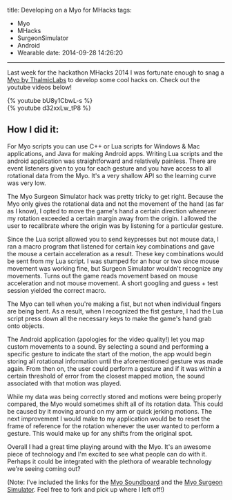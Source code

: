 title: Developing on a Myo for MHacks
tags:
  - Myo
  - MHacks
  - SurgeonSimulator
  - Android
  - Wearable
date: 2014-09-28 14:26:20
---

Last week for the hackathon MHacks 2014 I was fortunate enough to snag a [Myo by ThalmicLabs](https://www.thalmic.com/en/myo/) to develop some cool hacks on. Check out the youtube videos below!

{% youtube bU8y1CbwL-s %}  
{% youtube d32xxLw_tP8 %}

## How I did it:

For Myo scripts you can use C++ or Lua scripts for Windows & Mac applications, and Java for making Android apps. Writing Lua scripts and the android application was straightforward and relatively painless. There are event listeners given to you for each gesture and you have access to all rotational data from the Myo. It's a very shallow API so the learning curve was very low.

<!-- more -->

The Myo Surgeon Simulator hack was pretty tricky to get right. Because the Myo only gives the rotational data and not the movement of the hand (as far as I know), I opted to move the game's hand a certain direction whenever my rotation exceeded a certain margin away from the origin. I allowed the user to recalibrate where the origin was by listening for a particular gesture.

Since the Lua script allowed you to send keypresses but not mouse data, I ran a macro program that listened for certain key combinations and gave the mouse a certain acceleration as a result. These key combinations would be sent from my Lua script. I was stumped for an hour or two since mouse movement was working fine, but Surgeon Simulator wouldn't recognize any movements. Turns out the game reads movement based on mouse acceleration and not mouse movement. A short googling and guess + test session yielded the correct macro.

The Myo can tell when you're making a fist, but not when individual fingers are being bent. As a result, when I recognized the fist gesture, I had the Lua script press down all the necessary keys to make the game's hand grab onto objects.

The Android application (apologies for the video quality!) let you map custom movements to a sound. By selecting a sound and performing a specific gesture to indicate the start of the motion, the app would begin storing all rotational information until the aforementioned gesture was made again. From then on, the user could perform a gesture and if it was within a certain threshold of error from the closest mapped motion, the sound associated with that motion was played.

While my data was being correctly stored and motions were being properly compared, the Myo would sometimes shift all of its rotation data. This could be caused by it moving around on my arm or quick jerking motions. The next improvement I would make to my application would be to reset the frame of reference for the rotation whenever the user wanted to perform a gesture. This would make up for any shifts from the original spot.

Overall I had a great time playing around with the Myo. It's an awesome piece of technology and I'm excited to see what people can do with it. Perhaps it could be integrated with the plethora of wearable technology we're seeing coming out?

(Note: I've included the links for the [Myo Soundboard](https://github.com/mliu95/myo-soundboard) and the [Myo Surgeon Simulator](https://github.com/mliu95/myo-surgeonsimulator). Feel free to fork and pick up where I left off!)
